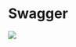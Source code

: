  # Swagger 
<img src="https://scontent.ftun12-1.fna.fbcdn.net/v/t1.15752-9/52598526_793612247686119_4693331740406579200_n.png?_nc_cat=102&_nc_ht=scontent.ftun12-1.fna&oh=261c589e364bc02f06b15afc8fa523a9&oe=5CE9662A" />
